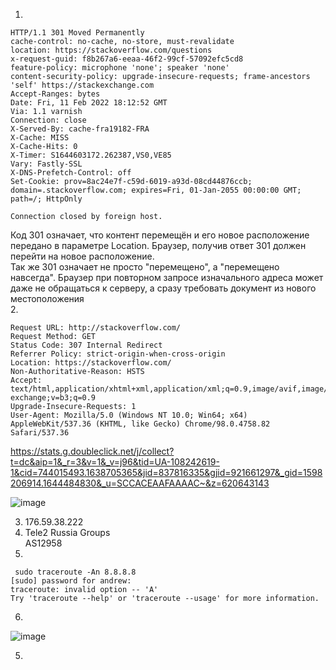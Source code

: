 1. 
```
HTTP/1.1 301 Moved Permanently
cache-control: no-cache, no-store, must-revalidate
location: https://stackoverflow.com/questions
x-request-guid: f8b267a6-eeaa-46f2-99cf-57092efc5cd8
feature-policy: microphone 'none'; speaker 'none'
content-security-policy: upgrade-insecure-requests; frame-ancestors 'self' https://stackexchange.com
Accept-Ranges: bytes
Date: Fri, 11 Feb 2022 18:12:52 GMT
Via: 1.1 varnish
Connection: close
X-Served-By: cache-fra19182-FRA
X-Cache: MISS
X-Cache-Hits: 0
X-Timer: S1644603172.262387,VS0,VE85
Vary: Fastly-SSL
X-DNS-Prefetch-Control: off
Set-Cookie: prov=8ac24e7f-c59d-6019-a93d-08cd44876ccb; domain=.stackoverflow.com; expires=Fri, 01-Jan-2055 00:00:00 GMT; path=/; HttpOnly

Connection closed by foreign host.
```
Код 301 означает, что контент перемещён и его новое расположение передано в параметре Location. Браузер, получив ответ 301 должен перейти на новое расположение.  
Так же 301 означает не просто "перемещено", а "перемещено навсегда". Браузер при повторном запросе изначального адреса может даже не обращаться к серверу, а сразу требовать   документ из нового местоположения  
2.
```
Request URL: http://stackoverflow.com/
Request Method: GET
Status Code: 307 Internal Redirect
Referrer Policy: strict-origin-when-cross-origin
Location: https://stackoverflow.com/
Non-Authoritative-Reason: HSTS
Accept: text/html,application/xhtml+xml,application/xml;q=0.9,image/avif,image/webp,image/apng,*/*;q=0.8,application/signed-exchange;v=b3;q=0.9
Upgrade-Insecure-Requests: 1
User-Agent: Mozilla/5.0 (Windows NT 10.0; Win64; x64) AppleWebKit/537.36 (KHTML, like Gecko) Chrome/98.0.4758.82 Safari/537.36
```
https://stats.g.doubleclick.net/j/collect?t=dc&aip=1&_r=3&v=1&_v=j96&tid=UA-108242619-1&cid=744015493.1638705365&jid=837816335&gjid=921661297&_gid=1598206914.1644484830&_u=SCCACEAAFAAAAC~&z=620643143

![image](https://user-images.githubusercontent.com/95243483/153649918-b446653e-3ff5-433e-b132-98095988d8d5.png)

3. 176.59.38.222  
4. Tele2 Russia Groups  
   AS12958  
5.
```
 sudo traceroute -An 8.8.8.8
[sudo] password for andrew:
traceroute: invalid option -- 'A'
Try 'traceroute --help' or 'traceroute --usage' for more information.
```
6.
![image](https://user-images.githubusercontent.com/95243483/153654183-248cd52c-fabd-4000-b13f-80016e7b03ba.png)

5. 
